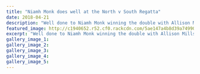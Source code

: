 ```yaml
---
title: "Niamh Monk does well at the North v South Regatta"
date: 2018-04-21
description: "Well done to Niamh Monk winning the double with Allison Mills & came 2nd in the quad at the Nth V Sth Regatta..."
featured_image: http://c1940652.r52.cf0.rackcdn.com/5ae147a4b8d39a749900174a/Niamh-Monk-smaller-april-rowing-whs-sports-facebook.gif
excerpt: "Well done to Niamh Monk winning the double with Allison Mills & came 2nd in the quad at the Nth V Sth Regatta."
gallery_image_1: 
gallery_image_2: 
gallery_image_3: 
gallery_image_4: 
gallery_image_5: 
---
```

